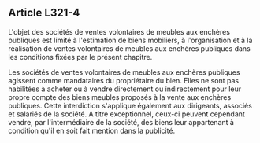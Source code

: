 Article L321-4
----
L'objet des sociétés de ventes volontaires de meubles aux enchères publiques est
limité à l'estimation de biens mobiliers, à l'organisation et à la réalisation
de ventes volontaires de meubles aux enchères publiques dans les conditions
fixées par le présent chapitre.

Les sociétés de ventes volontaires de meubles aux enchères publiques agissent
comme mandataires du propriétaire du bien. Elles ne sont pas habilitées à
acheter ou à vendre directement ou indirectement pour leur propre compte des
biens meubles proposés à la vente aux enchères publiques. Cette interdiction
s'applique également aux dirigeants, associés et salariés de la société. A titre
exceptionnel, ceux-ci peuvent cependant vendre, par l'intermédiaire de la
société, des biens leur appartenant à condition qu'il en soit fait mention dans
la publicité.
